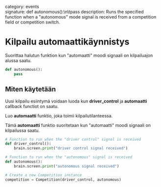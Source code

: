 category: events  
signature: def autonomous():\n\tpass
description: Runs the specified function when a "autonomous" mode signal is received from a competition field or competition switch.  

# Kilpailu automaattikäynnistys

Suorittaa halutun funktion kun "automaatti" moodi signaali on kilpailuajon alussa saatu.

```python
def autonomous():
    pass
```

## Miten käytetään

Uusi kilpailu esiintymä voidaan luoda kun  **driver_control** ja **automaatti** callback functiot on saatu.

Luo **automaatti** funktio, joka toimii kilpailutilanteessa. 

Tämä **automaatti** funktio suoritetaan kun "automaatti" moodi signaali on kilpailussa saatu.

```python
# Function to run when the "driver control" signal is received
def driver_control():
    brain.screen.print("driver control signal received")

# Function to run when the "autonomous" signal is received
def autonomous():
    brain.screen.print("autonomous signal received")

# Create a new Competition instance
competition = Competition(driver_control, autonomous)
```


<advanced>
</advanced>